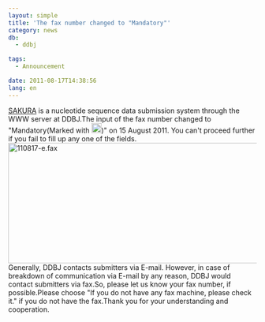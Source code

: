 ```yaml
---
layout: simple
title: 'The fax number changed to "Mandatory"'
category: news
db:
  - ddbj

tags:
  - Announcement

date: 2011-08-17T14:38:56
lang: en
---
```


<a href="http://sakura.ddbj.nig.ac.jp/sakura_en.html">SAKURA</a> is a nucleotide sequence data submission system through the WWW server at DDBJ.The input of the fax number changed to "Mandatory(Marked with <img src="{{ site.baseurl }}/assets/images/news/M1.gif" title="M" width="20" height="20" class="alignnone size-full wp-image-11384">)" on 15 August 2011. You can't proceed further if you fail to fill up any one of the fields.<a href="{{ site.baseurl }}/assets/images/news/110817-e.fax_.gif"><img src="{{ site.baseurl }}/assets/images/news/110817-e.fax_.gif" title="110817-e.fax" width="633" height="244" class="alignnone size-full wp-image-11309"></a>Generally, DDBJ contacts submitters via E-mail. However, in case of breakdown of communication via E-mail by any reason, DDBJ would contact submitters via fax.So, please let us know your fax number, if possible.Please choose "If you do not have any fax machine, please check it." if you do not have the fax.Thank you for your understanding and cooperation.
